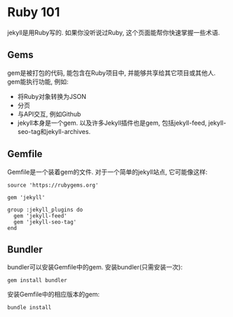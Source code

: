 # Ruby 101
jekyll是用Ruby写的. 如果你没听说过Ruby, 这个页面能帮你快速掌握一些术语.

## Gems
gem是被打包的代码, 能包含在Ruby项目中, 并能够共享给其它项目或其他人. gem能执行功能, 例如:
- 将Ruby对象转换为JSON
- 分页
- 与API交互, 例如Github
- jekyll本身是一个gem. 以及许多Jekyll插件也是gem, 包括jekyll-feed, jekyll-seo-tag和jekyll-archives.

## Gemfile
Gemfile是一个装着gem的文件. 对于一个简单的jekyll站点, 它可能像这样:
```
source 'https://rubygems.org'

gem 'jekyll'

group :jekyll_plugins do
  gem 'jekyll-feed'
  gem 'jekyll-seo-tag'
end
```

## Bundler
bundler可以安装Gemfile中的gem. 安装bundler(只需安装一次):
```
gem install bundler
```
安装Gemfile中的相应版本的gem:
```
bundle install
```

